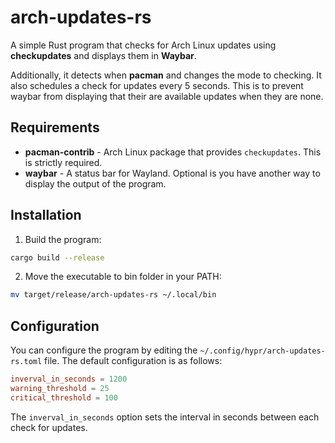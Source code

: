 # arch-updates-rs

A simple Rust program that checks for Arch Linux updates using **checkupdates** and displays them in **Waybar**.

Additionally, it detects when **pacman** and changes the mode to checking. It also schedules a check for updates every 5 seconds. This is to prevent waybar from displaying that their are available updates when they are none.

## Requirements

- **pacman-contrib** - Arch Linux package that provides `checkupdates`. This is strictly required.
- **waybar** - A status bar for Wayland. Optional is you have another way to display the output of the program.

## Installation

1. Build the program:

```bash
cargo build --release
```

2. Move the executable to bin folder in your PATH:

```bash
mv target/release/arch-updates-rs ~/.local/bin
```

## Configuration

You can configure the program by editing the `~/.config/hypr/arch-updates-rs.toml` file. The default configuration is as follows:

```toml
inverval_in_seconds = 1200
warning_threshold = 25
critical_threshold = 100
```

The `inverval_in_seconds` option sets the interval in seconds between each check for updates.
